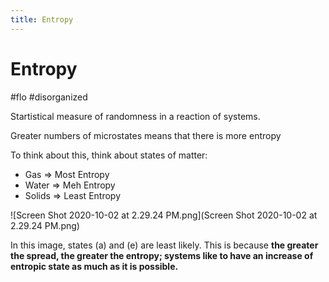 ```yaml
---
title: Entropy
---
```


# Entropy

#flo #disorganized 	

Startistical measure of randomness in a reaction of systems. 

Greater numbers of microstates means that there is more entropy

To think about this, think about states of matter:

- Gas => Most Entropy
- Water => Meh Entropy
- Solids => Least Entropy

![Screen Shot 2020-10-02 at 2.29.24 PM.png](Screen Shot 2020-10-02 at 2.29.24 PM.png)

In this image, states (a) and (e) are least likely. This is because **the greater the spread, the greater the entropy; systems like to have an increase of entropic state as much as it is possible.**
